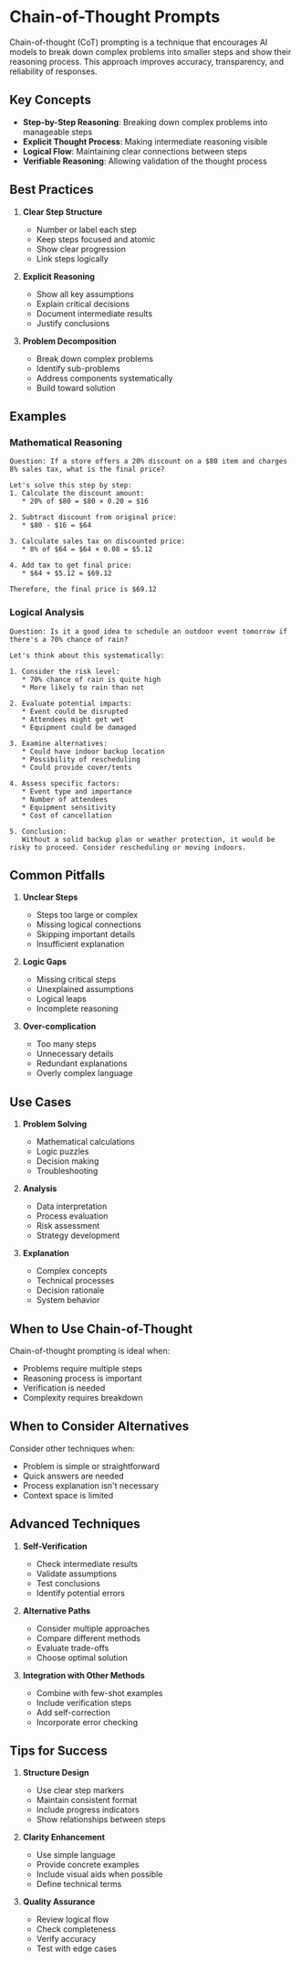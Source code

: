 # Chain-of-Thought Prompts

Chain-of-thought (CoT) prompting is a technique that encourages AI models to break down complex problems into smaller steps and show their reasoning process. This approach improves accuracy, transparency, and reliability of responses.

## Key Concepts

- **Step-by-Step Reasoning**: Breaking down complex problems into manageable steps
- **Explicit Thought Process**: Making intermediate reasoning visible
- **Logical Flow**: Maintaining clear connections between steps
- **Verifiable Reasoning**: Allowing validation of the thought process

## Best Practices

1. **Clear Step Structure**
   - Number or label each step
   - Keep steps focused and atomic
   - Show clear progression
   - Link steps logically

2. **Explicit Reasoning**
   - Show all key assumptions
   - Explain critical decisions
   - Document intermediate results
   - Justify conclusions

3. **Problem Decomposition**
   - Break down complex problems
   - Identify sub-problems
   - Address components systematically
   - Build toward solution

## Examples

### Mathematical Reasoning
```
Question: If a store offers a 20% discount on a $80 item and charges 8% sales tax, what is the final price?

Let's solve this step by step:
1. Calculate the discount amount:
   * 20% of $80 = $80 × 0.20 = $16

2. Subtract discount from original price:
   * $80 - $16 = $64

3. Calculate sales tax on discounted price:
   * 8% of $64 = $64 × 0.08 = $5.12

4. Add tax to get final price:
   * $64 + $5.12 = $69.12

Therefore, the final price is $69.12
```

### Logical Analysis
```
Question: Is it a good idea to schedule an outdoor event tomorrow if there's a 70% chance of rain?

Let's think about this systematically:

1. Consider the risk level:
   * 70% chance of rain is quite high
   * More likely to rain than not

2. Evaluate potential impacts:
   * Event could be disrupted
   * Attendees might get wet
   * Equipment could be damaged

3. Examine alternatives:
   * Could have indoor backup location
   * Possibility of rescheduling
   * Could provide cover/tents

4. Assess specific factors:
   * Event type and importance
   * Number of attendees
   * Equipment sensitivity
   * Cost of cancellation

5. Conclusion:
   Without a solid backup plan or weather protection, it would be risky to proceed. Consider rescheduling or moving indoors.
```

## Common Pitfalls

1. **Unclear Steps**
   - Steps too large or complex
   - Missing logical connections
   - Skipping important details
   - Insufficient explanation

2. **Logic Gaps**
   - Missing critical steps
   - Unexplained assumptions
   - Logical leaps
   - Incomplete reasoning

3. **Over-complication**
   - Too many steps
   - Unnecessary details
   - Redundant explanations
   - Overly complex language

## Use Cases

1. **Problem Solving**
   - Mathematical calculations
   - Logic puzzles
   - Decision making
   - Troubleshooting

2. **Analysis**
   - Data interpretation
   - Process evaluation
   - Risk assessment
   - Strategy development

3. **Explanation**
   - Complex concepts
   - Technical processes
   - Decision rationale
   - System behavior

## When to Use Chain-of-Thought

Chain-of-thought prompting is ideal when:
- Problems require multiple steps
- Reasoning process is important
- Verification is needed
- Complexity requires breakdown

## When to Consider Alternatives

Consider other techniques when:
- Problem is simple or straightforward
- Quick answers are needed
- Process explanation isn't necessary
- Context space is limited

## Advanced Techniques

1. **Self-Verification**
   - Check intermediate results
   - Validate assumptions
   - Test conclusions
   - Identify potential errors

2. **Alternative Paths**
   - Consider multiple approaches
   - Compare different methods
   - Evaluate trade-offs
   - Choose optimal solution

3. **Integration with Other Methods**
   - Combine with few-shot examples
   - Include verification steps
   - Add self-correction
   - Incorporate error checking

## Tips for Success

1. **Structure Design**
   - Use clear step markers
   - Maintain consistent format
   - Include progress indicators
   - Show relationships between steps

2. **Clarity Enhancement**
   - Use simple language
   - Provide concrete examples
   - Include visual aids when possible
   - Define technical terms

3. **Quality Assurance**
   - Review logical flow
   - Check completeness
   - Verify accuracy
   - Test with edge cases
